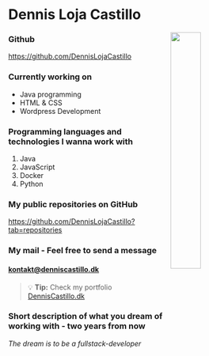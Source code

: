 # Dennis Loja Castillo 

<img align="right" width="35%" src="https://user-images.githubusercontent.com/55577545/215463875-8ab8e72c-05a6-4bf5-b7a0-db57e02231b7.png">


### Github
https://github.com/DennisLojaCastillo

### Currently working on

- Java programming
- HTML & CSS
- Wordpress Development 

### Programming languages and technologies I wanna work with

1. Java
2. JavaScript
3. Docker
4. Python 


### My public repositories on GitHub
https://github.com/DennisLojaCastillo?tab=repositories


### My mail - Feel free to send a message 
#### kontakt@denniscastillo.dk

> :bulb: **Tip:** Check my portfolio [DennisCastillo.dk](https://www.denniscastillo.dk)

### Short description of what you dream of working with - two years from now
*The dream is to be a fullstack-developer* 





